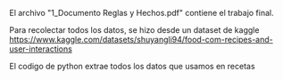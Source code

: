 El archivo "1_Documento Reglas y Hechos.pdf" contiene el trabajo final.

Para recolectar todos los datos, se hizo desde un dataset de kaggle https://www.kaggle.com/datasets/shuyangli94/food-com-recipes-and-user-interactions 

El codigo de python extrae todos los datos que usamos en recetas
